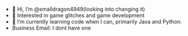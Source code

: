 - 👋 Hi, I’m @smalldragon4949(looking into changing it)
- 👀 Interested in game glitches and game development
- 🌱 I’m currently learning code when I can, primarily Java and Python.
- Business Email:
I dont have one
<!---
SmallDragon4949/SmallDragon4949 is a ✨ special ✨ repository because its `README.md` (this file) appears on your GitHub profile.
You can click the Preview link to take a look at your changes.
--->
